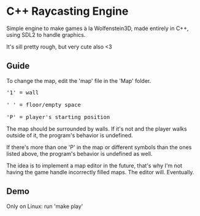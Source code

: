 # C++ Raycasting Engine

Simple engine to make games à la Wolfenstein3D, made entirely in C++, using SDL2 to handle graphics.

It's sill pretty rough, but very cute also <3

## Guide

To change the map, edit the 'map' file in the 'Map' folder.

<pre>
'1' = wall

' ' = floor/empty space

'P' = player's starting position
</pre>

The map should be surrounded by walls. If it's not and the player walks outside of it, the program's behavior is undefined.

If there's more than one 'P' in the map or different symbols than the ones listed above, the program's behavior is undefined as well.

The idea is to implement a map editor in the future, that's why I'm not having the game handle incorrectly filled maps. The editor will. Eventually.


## Demo

Only on Linux: run 'make play'
